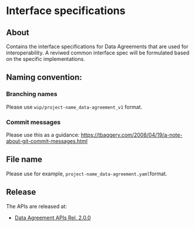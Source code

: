 # Interface specifications

## About

Contains the interface specifications for Data Agreements that are used for interoperability. A reviwed common interface spec will be formulated based on the specific implementations. 

## Naming convention:

### Branching names

Please use `wip/project-name_data-agreement_v1` format. 

### Commit messages

Please use this as a guidance: https://tbaggery.com/2008/04/19/a-note-about-git-commit-messages.html 

## File name

Please use for example, `project-name_data-agreement.yaml`format. 

## Release

The APIs are released at: 

* [Data Agreement APIs Rel. 2.0.0](https://app.swaggerhub.com/apis-docs/iGrant.io/ADA/2.0.0)